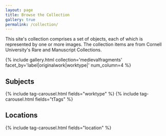 ```yaml
---
layout: page
title: Browse the Collection
gallery: true
permalink: /collection/
---
```

This site's collection comprises a set of objects, each of which is represented by one or more images. The collection items are from Cornell University's Rare and Manuscript Collections.

{% include gallery.html collection='medievalfragments' facet_by='label|originalwork|worktype|' num_column=4 %}

## Subjects
{% include tag-carousel.html fields="worktype" %}
{% include tag-carousel.html fields="tTags" %}

## Locations
{% include tag-carousel.html fields="location" %}
